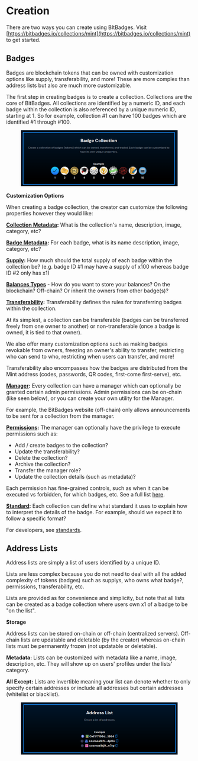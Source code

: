 # Creation

There are two ways you can create using BItBadges. Visit [https://bitbadges.io/collections/mint](https://bitbadges.io/collections/mint) to get started.

## **Badges**

Badges are blockchain tokens that can be owned with customization options like supply, transferability, and more! These are more complex than address lists but also are much more customizable.

The first step in creating badges is to create a collection. Collections are the core of BitBadges. All collections are identified by a numeric ID, and each badge within the collection is also referenced by a unique numeric ID, starting at 1. So for example, collection #1 can have 100 badges which are identified #1 through #100.

<figure><img src="../../.gitbook/assets/image (5).png" alt=""><figcaption></figcaption></figure>

**Customization Options**

When creating a badge collection, the creator can customize the following properties however they would like:

[**Collection Metadata**](../concepts/metadata.md)**:** What is the collection's name, description, image, category, etc?

[**Badge Metadata**](../concepts/metadata.md)**:** For each badge, what is its name description, image, category, etc?

[**Supply**](../concepts/total-supplys.md)**:** How much should the total supply of each badge within the collection be? (e.g. badge ID #1 may have a supply of x100 whereas badge ID #2 only has x1)

[**Balances Types**](../concepts/balances-types.md) **-** How do you want to store your balances? On the blockchain? Off-chain? Or inherit the owners from other badge(s)?

[**Transferability**](../concepts/transferability.md)**:** Transferability defines the rules for transferring badges within the collection.&#x20;

At its simplest, a collection can be transferable (badges can be transferred freely from one owner to another) or non-transferable (once a badge is owned, it is tied to that owner).

We also offer many customization options such as making badges revokable from owners, freezing an owner's ability to transfer, restricting who can send to who, restricting when users can transfer, and more!

Transferability also encompasses how the badges are distributed from the Mint address (codes, passwords, QR codes, first-come first-serve), etc.

[**Manager**](../concepts/manager.md)**:** Every collection can have a manager which can optionally be granted certain admin permissions. Admin permissions can be on-chain (like seen below), or you can create your own utility for the Manager.&#x20;

For example, the BitBadges website (off-chain) only allows announcements to be sent for a collection from the manager.

[**Permissions**](../concepts/manager.md)**:** The manager can optionally have the privilege to execute permissions such as:

* Add / create badges to the collection?
* Update the transferability?
* Delete the collection?
* Archive the collection?
* Transfer the manager role?
* Update the collection details (such as metadata)?

Each permission has fine-grained controls, such as when it can be executed vs forbidden, for which badges, etc. See a full list [here](../concepts/manager.md).

[**Standard**](../concepts/standards.md)**:** Each collection can define what standard it uses to explain how to interpret the details of the badge. For example, should we expect it to follow a specific format?

For developers, see [standards](../../for-developers/collection-interface/standards.md).

## Address Lists

Address lists are simply a list of users identified by a unique ID.&#x20;

Lists are less complex because you do not need to deal with all the added complexity of tokens (badges) such as supplys, who owns what badge?, permissions, transferability, etc.&#x20;

Lists are provided as for convenience and simplicity, but note that all lists can be created as a badge collection where users own x1 of a badge to be "on the list".

**Storage**

Address lists can be stored on-chain or off-chain (centralized servers). Off-chain lists are updatable and deletable (by the creator) whereas on-chain lists must be permanently frozen (not updatable or deletable).&#x20;

**Metadata:** Lists can be customized with metadata like a name, image, description, etc. They will show up on users' profiles under the lists' category.

**All Except:** Lists are invertible meaning your list can denote whether to only specify certain addresses or include all addresses but certain addresses (whitelist or blacklist).

<figure><img src="../../.gitbook/assets/image (6).png" alt=""><figcaption></figcaption></figure>
